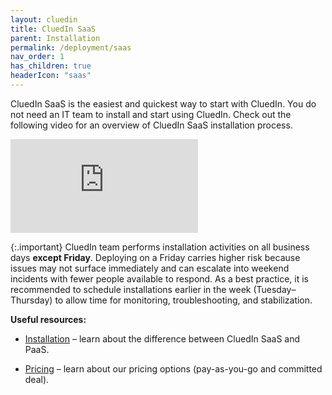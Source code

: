 ```yaml
---
layout: cluedin
title: CluedIn SaaS
parent: Installation
permalink: /deployment/saas
nav_order: 1
has_children: true
headerIcon: "saas"
---
```


CluedIn SaaS is the easiest and quickest way to start with CluedIn. You do not need an IT team to install and start using CluedIn. Check out the following video for an overview of CluedIn SaaS installation process.

<div class="videoFrame">
<iframe src="https://player.vimeo.com/video/927057390?badge=0&amp;autopause=0&amp;player_id=0&amp;app_id=58479" frameborder="0" allow="autoplay; fullscreen; picture-in-picture" title="CluedIn SaaS installation"></iframe>
</div>

{:.important}
CluedIn team performs installation activities on all business days **except Friday**. Deploying on a Friday carries higher risk because issues may not surface immediately and can escalate into weekend incidents with fewer people available to respond. As a best practice, it is recommended to schedule installations earlier in the week (Tuesday–Thursday) to allow time for monitoring, troubleshooting, and stabilization.

**Useful resources:**

- [Installation](/deployment) – learn about the difference between CluedIn SaaS and PaaS.

- [Pricing](/deployment/pricing) – learn about our pricing options (pay-as-you-go and committed deal).